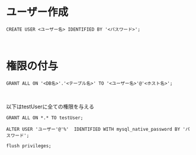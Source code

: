 # ユーザー作成

```
CREATE USER <ユーザー名> IDENTIFIED BY '<パスワード>';
```

<br>

# 権限の付与

```
GRANT ALL ON '<DB名>'.'<テーブル名>' TO '<ユーザー名>'@'<ホスト名>';
```

<br>

以下はtestUserに全ての権限を与える

```
GRANT ALL ON *.* TO testUser;
```


```
ALTER USER 'ユーザー'@'%'  IDENTIFIED WITH mysql_native_password BY 'パスワード';
```


```
flush privileges;
```
